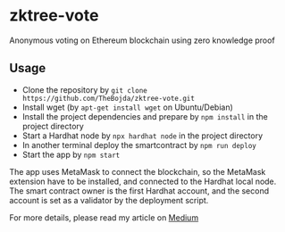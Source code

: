 # zktree-vote
Anonymous voting on Ethereum blockchain using zero knowledge proof

## Usage

- Clone the repository by `git clone https://github.com/TheBojda/zktree-vote.git`
- Install wget (by `apt-get install wget` on Ubuntu/Debian)
- Install the project dependencies and prepare by `npm install` in the project directory
- Start a Hardhat node by `npx hardhat node` in the project directory
- In another terminal deploy the smartcontract by `npm run deploy`
- Start the app by `npm start`

The app uses MetaMask to connect the blockchain, so the MetaMask extension have to be installed, and connected to the Hardhat local node. The smart contract owner is the first Hardhat account, and the second account is set as a validator by the deployment script.

For more details, please read my article on [Medium](https://thebojda.medium.com/how-i-built-an-anonymous-voting-system-on-the-ethereum-blockchain-using-zero-knowledge-proof-d5ab286228fd)
